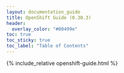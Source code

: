 ```yaml
---
layout: documentation_guide
title: OpenShift Guide (0.30.3)
header:
  overlay_color: "#00499e"
toc: true
toc_sticky: true
toc_label: "Table of Contents"
---
```


{% include_relative openshift-guide.html %}

